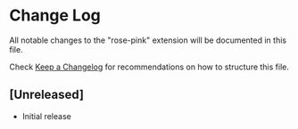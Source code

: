 # Change Log

All notable changes to the "rose-pink" extension will be documented in this file.

Check [Keep a Changelog](http://keepachangelog.com/) for recommendations on how to structure this file.

## [Unreleased]

- Initial release
